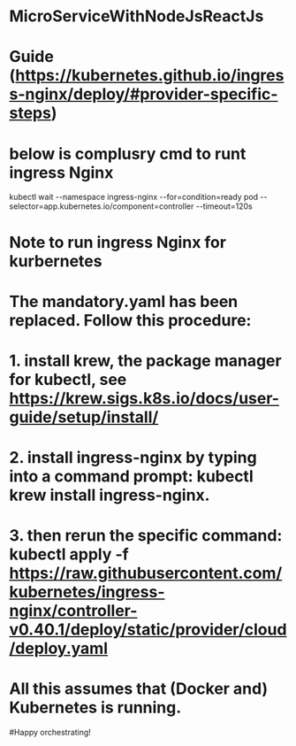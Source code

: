# MicroServiceWithNodeJsReactJs

# Guide (https://kubernetes.github.io/ingress-nginx/deploy/#provider-specific-steps)

# below is complusry cmd to runt ingress Nginx
kubectl wait --namespace ingress-nginx --for=condition=ready pod --selector=app.kubernetes.io/component=controller --timeout=120s

# Note to run ingress Nginx for kurbernetes 
# The mandatory.yaml has been replaced. Follow this procedure:

# 1. install krew, the package manager for kubectl, see https://krew.sigs.k8s.io/docs/user-guide/setup/install/
# 2. install ingress-nginx by typing into a command prompt: kubectl krew install ingress-nginx.
# 3. then rerun the specific command: kubectl apply -f https://raw.githubusercontent.com/kubernetes/ingress-nginx/controller-v0.40.1/deploy/static/provider/cloud/deploy.yaml
# All this assumes that (Docker and) Kubernetes is running.
#Happy orchestrating!